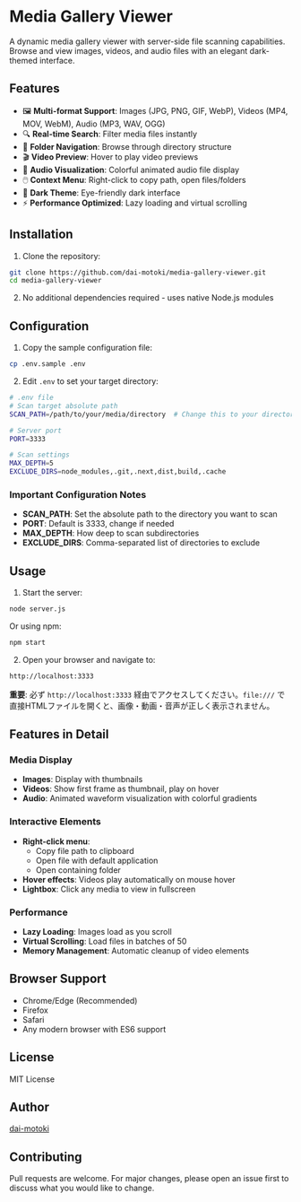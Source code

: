 # Media Gallery Viewer

A dynamic media gallery viewer with server-side file scanning capabilities. Browse and view images, videos, and audio files with an elegant dark-themed interface.

## Features

- 🖼️ **Multi-format Support**: Images (JPG, PNG, GIF, WebP), Videos (MP4, MOV, WebM), Audio (MP3, WAV, OGG)
- 🔍 **Real-time Search**: Filter media files instantly
- 📁 **Folder Navigation**: Browse through directory structure
- 🎬 **Video Preview**: Hover to play video previews
- 🎵 **Audio Visualization**: Colorful animated audio file display
- 🖱️ **Context Menu**: Right-click to copy path, open files/folders
- 🌙 **Dark Theme**: Eye-friendly dark interface
- ⚡ **Performance Optimized**: Lazy loading and virtual scrolling

## Installation

1. Clone the repository:
```bash
git clone https://github.com/dai-motoki/media-gallery-viewer.git
cd media-gallery-viewer
```

2. No additional dependencies required - uses native Node.js modules

## Configuration

1. Copy the sample configuration file:
```bash
cp .env.sample .env
```

2. Edit `.env` to set your target directory:
```bash
# .env file
# Scan target absolute path
SCAN_PATH=/path/to/your/media/directory  # Change this to your directory

# Server port
PORT=3333

# Scan settings
MAX_DEPTH=5
EXCLUDE_DIRS=node_modules,.git,.next,dist,build,.cache
```

### Important Configuration Notes

- **SCAN_PATH**: Set the absolute path to the directory you want to scan
- **PORT**: Default is 3333, change if needed
- **MAX_DEPTH**: How deep to scan subdirectories
- **EXCLUDE_DIRS**: Comma-separated list of directories to exclude

## Usage

1. Start the server:
```bash
node server.js
```
Or using npm:
```bash
npm start
```

2. Open your browser and navigate to:
```bash
http://localhost:3333
```

**重要**: 必ず `http://localhost:3333` 経由でアクセスしてください。`file:///` で直接HTMLファイルを開くと、画像・動画・音声が正しく表示されません。

## Features in Detail

### Media Display
- **Images**: Display with thumbnails
- **Videos**: Show first frame as thumbnail, play on hover
- **Audio**: Animated waveform visualization with colorful gradients

### Interactive Elements
- **Right-click menu**: 
  - Copy file path to clipboard
  - Open file with default application
  - Open containing folder
- **Hover effects**: Videos play automatically on mouse hover
- **Lightbox**: Click any media to view in fullscreen

### Performance
- **Lazy Loading**: Images load as you scroll
- **Virtual Scrolling**: Load files in batches of 50
- **Memory Management**: Automatic cleanup of video elements

## Browser Support

- Chrome/Edge (Recommended)
- Firefox
- Safari
- Any modern browser with ES6 support

## License

MIT License

## Author

[dai-motoki](https://github.com/dai-motoki)

## Contributing

Pull requests are welcome. For major changes, please open an issue first to discuss what you would like to change.